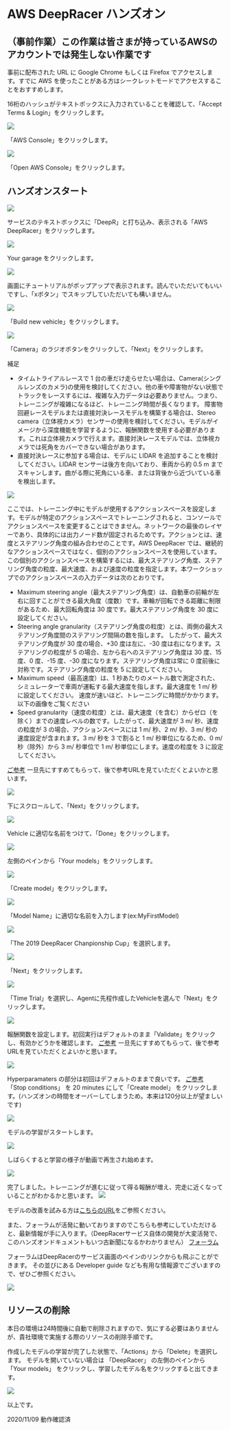 # AWS DeepRacer ハンズオン

## （事前作業）この作業は皆さまが持っているAWSのアカウントでは発生しない作業です

事前に配布された URL に Google Chrome もしくは Firefox
でアクセスします。すでに AWS
を使ったことがある方はシークレットモードでアクセスすることをおすすめします。

16桁のハッシュがテキストボックスに入力されていることを確認して、「Accept
Terms & Login」をクリックします。

![](media/image1.png)

「AWS Console」をクリックします。

![](media/image2.png)

「Open AWS Console」をクリックします。

## ハンズオンスタート

![](media/image3.png)

サービスのテキストボックスに「DeepR」と打ち込み、表示される「AWS
DeepRacer」をクリックします。

![](media/image4.png)

Your garage をクリックします。

![](media/image5.png)

画面にチュートリアルがポップアップで表示されます。読んでいただいてもいいですし、「xボタン」でスキップしていただいても構いません。

![](media/image6.png)

「Build new vehicle」をクリックします。

![](media/image7.png)

「Camera」のラジオボタンをクリックして、「Next」をクリックします。

補足

* タイムトライアルレースで 1 台の車だけ走らせたい場合は、Camera(シングルレンズのカメラ)の使用を検討してください。他の車や障害物がない状態でトラックをレースするには、複雑な入力データは必要ありません。つまり、トレーニングが複雑になるほど、トレーニング時間が長くなります。
障害物回避レースモデルまたは直接対決レースモデルを構築する場合は、Stereo camera（立体視カメラ）センサーの使用を検討してください。モデルがイメージから深度機能を学習するように、報酬関数を使用する必要があります。これは立体視カメラで行えます。直接対決レースモデルでは、立体視カメラでは死角をカバーできない場合があります。
* 直接対決レースに参加する場合は、モデルに LIDAR を追加することを検討してください。LIDAR センサーは後方を向いており、車両から約 0.5 m までスキャンします。曲がる際に死角にいる車、または背後から近づいている車を検出します。


![](media/image8.png)

ここでは、トレーニング中にモデルが使用するアクションスペースを設定します。モデルが特定のアクションスペースでトレーニングされると、コンソールでアクションスペースを変更することはできません。ネットワークの最後のレイヤーであり、具体的には出力ノード数が固定されるためです。アクションとは、速度とステアリング角度の組み合わせのことです。AWS DeepRacer では、継続的なアクションスペースではなく、個別のアクションスペースを使用しています。この個別のアクションスペースを構築するには、最大ステアリング角度、ステアリング角度の粒度、最大速度、および速度の粒度を指定します。本ワークショップでのアクションスペースの入力データは次のとおりです。

* Maximum steering angle（最大ステアリング角度）は、自動車の前輪が左右に回すことができる最大角度（度数）です。車輪が回転できる距離に制限があるため、最大回転角度は 30 度です。最大ステアリング角度を 30 度に設定してください。
* Steering angle granularity（ステアリング角度の粒度）とは、両側の最大ステアリング角度間のステアリング間隔の数を指します。 したがって、最大ステアリング角度が 30 度の場合、+30 度は左に、-30 度は右になります。ステアリングの粒度が 5 の場合、左から右へのステアリング角度は 30 度、15 度、0 度、-15 度、-30 度になります。ステアリング角度は常に 0 度前後に対称です。ステアリング角度の粒度を 5 に設定してください。
* Maximum speed（最高速度）は、1 秒あたりのメートル数で測定された、シミュレーターで車両が運転する最大速度を指します。最大速度を 1 m/ 秒 に設定してください。 速度が速いほど、トレーニングに時間がかかります。以下の画像をご覧ください
* Speed granularity（速度の粒度）とは、最大速度（を含む）からゼロ（を除く）までの速度レベルの数です。したがって、最大速度が 3 m/ 秒、速度の粒度が 3 の場合、アクションスペースには 1 m/ 秒、2 m/ 秒、3 m/ 秒の速度設定が含まれます。3 m/ 秒を 3 で割ると 1 m/ 秒単位になるため、0 m/ 秒（除外）から 3 m/ 秒単位で 1 m/ 秒単位にします。速度の粒度を 3 に設定してください。


[ご参考](https://deepracer-jp.workshop.aws/2_handson/2_2/2_2_2.html#アクションスペース)
一旦先にすすめてもらって、後で参考URLを見ていただくとよいかと思います。

![](media/image9.png)

下にスクロールして、「Next」をクリックします。

![](media/image10.png)

Vehicle に適切な名前をつけて、「Done」をクリックします。

![](media/image11.png)

左側のペインから「Your models」をクリックします。

![](media/image12.png)

「Create model」をクリックします。

![](media/image13.png)

「Model Name」に適切な名前を入力します(ex:MyFirstModel)

![](media/image14.png)

「The 2019 DeepRacer Chanpionship Cup」を選択します。

![](media/image15.png)

「Next」をクリックします。

![](media/image16.png)

「Time
Trial」を選択し、Agentに先程作成したVehicleを選んで「Next」をクリックします。

![](media/image17.png)

報酬関数を設定します。初回実行はデフォルトのまま「Validate」をクリックし、有効かどうかを確認します。
[ご参考](https://deepracer-jp.workshop.aws/2_handson/2_2/2_2_6.html#reward-function-報酬関数)
一旦先にすすめてもらって、後で参考URLを見ていただくとよいかと思います。

![](media/image18.png)

Hyperparamaters の部分は初回はデフォルトのままで良いです。
[ご参考](https://deepracer-jp.workshop.aws/2_handson/2_2/2_2_7.html#ハイパーパラメータ)
「Stop conditions」 を 20 minutes にして「Create model」
をクリックします。(ハンズオンの時間をオーバーしてしまうため。本来は120分以上が望ましいです)

![](media/image19.png)

モデルの学習がスタートします。

![](media/image20.png)

しばらくすると学習の様子が動画で再生され始めます。

![](media/image21.png)

完了しました。トレーニングが進むに従って得る報酬が増え、完走に近くなっていることがわかるかと思います。
![](media/image22.png)

モデルの改善を試みる方は[こちらのURL](https://deepracer-jp.workshop.aws/2_handson/2_4.html)をご参照ください。

また、フォーラムが活発に動いておりますのでこちらも参考にしていただけると、最新情報が手に入ります。（DeepRacerサービス自体の開発が大変活発で、このハンズオンドキュメントもいつ古新聞になるかわかりません）
[フォーラム](https://forums.aws.amazon.com/forum.jspa?forumID=318)

フォーラムはDeepRacerのサービス画面のペインのリンクからも飛ぶことができます。
その並びにある Developer guide なども有用な情報源でございますので、ぜひご参照ください。

![](media/image23.png)



## リソースの削除

本日の環境は24時間後に自動で削除されますので、気にする必要はありませんが、貴社環境で実施する際のリソースの削除手順です。

作成したモデルの学習が完了した状態で、「Actions」から「Delete」を選択します。
モデルを開いていない場合は 「DeepRacer」 の左側のペインから 「Your models」 をクリックし、学習したモデル名をクリックすると出てきます。

![](media/image24.png)

以上です。

2020/11/09 動作確認済